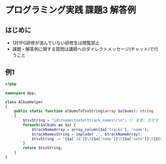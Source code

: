 # プログラミング実践 課題3 解答例

## はじめに

- 1対1PG研修が済んでいない研修生は閲覧禁止
- 課題・解答例に関する質問は講師へのダイレクトメッセージ(チャット)で行うこと

## 例1

```php
<?php

namespace App;

class AlbumHelper
{
    public static function albumsToTsvString(array $albums): string
    {
        $tsvString = "id\tname\tnote\ttrack_names\r\n"; // 変更: 空文字 → ヘッダー文字列
        foreach($albums as $a) {
            $trackNameArray = array_column($a['tracks'], 'name');
            $trackNamesString = implode(',', $trackNameArray);
            $tsvString .= "{$a['id']}\t{$a['name']}\t{$a['note']}\t{$trackNamesString}\r\n"; // 変更: \n → \r\n
        }
        return $tsvString;
    }
}
```
